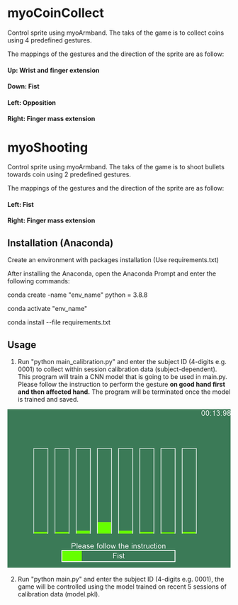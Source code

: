 # myoCoinCollect

Control sprite using myoArmband. The taks of the game is to collect coins using 4 predefined gestures. 

The mappings of the gestures and the direction of the sprite are as follow:

#### Up: Wrist and finger extension

#### Down: Fist

#### Left: Opposition

#### Right: Finger mass extension


# myoShooting

Control sprite using myoArmband. The taks of the game is to shoot bullets towards coin using 2 predefined gestures. 

The mappings of the gestures and the direction of the sprite are as follow:


#### Left: Fist

#### Right: Finger mass extension


## Installation (Anaconda)

Create an environment with packages installation (Use requirements.txt)

After installing the Anaconda, open the Anaconda Prompt and enter the following commands:

conda create -name "env_name" python = 3.8.8

conda activate "env_name"

conda install --file requirements.txt


## Usage

1) Run "python main_calibration.py" and enter the subject ID (4-digits e.g. 0001) to collect within session calibration data (subject-dependent). This program will train a CNN model that is going to be used in main.py. Please follow the instruction to perform the gesture **on good hand first and then affected hand.** The program will be terminated once the model is trained and saved.

![Alt text](calibrationDemo.png?raw=true "CalibrationDemo")

2) Run "python main.py" and enter the subject ID (4-digits e.g. 0001), the game will be controlled using the model trained on recent 5 sessions of calibration data (model.pkl). 
